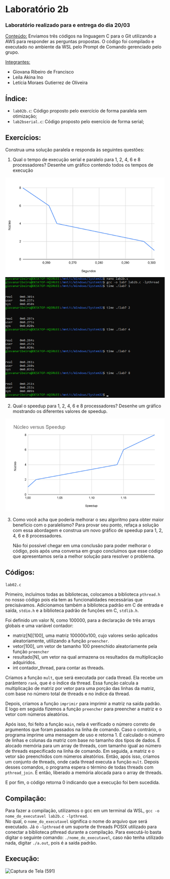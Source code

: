 <h1>Laboratório 2b</h1>

<h3>Laboratório realizado para e entrega do dia 20/03</h3>

<ins>Conteúdo:</ins> Enviamos três códigos na linguagem C para o Git utilizando a AWS para responder as perguntas propostas. O código foi compilado e executado no ambiente da WSL pelo Prompt de Comando gerenciado pelo grupo.

<ins>Integrantes:</ins>
- Giovana Ribeiro de Francisco
- Leila Akina Ino
- Letícia Moraes Gutierrez de Oliveira

<h2>Índice:</h2>
<ul>
  <li><code>lab02b.c</code>: Código proposto pelo exercício de forma paralela sem otimização;
  <li><code>lab2bserial.c</code>: Código proposto pelo exercício de forma serial;
</ul>

<h2>Exercícios:</h2>
Construa uma solução paralela e responda às seguintes questões:

1. Qual o tempo de execução serial e paralelo para 1, 2, 4, 6 e 8 processadores? Desenhe um gráfico contendo todos os tempos de execução
   
<img src = "https://github.com/giovanaribeirodefrancisco/Computa-o-Paralela/blob/main/src/Gr%C3%A1fico2b.png" alt = "Gráfico de multiplicação 100000 x 100">

<img src = "https://github.com/giovanaribeirodefrancisco/Computa-o-Paralela/blob/main/src/Execu%C3%A7%C3%A3o%20Lab2b.png" alt = "Execução Tempo">

2. Qual o speedup para 1, 2, 4, 6 e 8 processadores? Desenhe um gráfico mostrando os diferentes valores de speedup.
   
<img src = "https://github.com/giovanaribeirodefrancisco/Computa-o-Paralela/blob/main/src/Speedup-2b.png" alt = "Gráfico do Speedup">

3. Como você acha que poderia melhorar o seu algoritmo para obter maior benefício com o paralelismo? Para provar seu ponto, refaça a solução com essa abordagem e construa um novo gráfico de speedup para 1, 2, 4, 6 e 8 processadores.

   Não foi possível chegar em uma conclusão para poder melhorar o código, pois após uma conversa em grupo concluímos que esse código que apresentamos seria a melhor solução para resolver o problema. 

<h2>Códigos:</h2>

<code>lab02.c</code>

  Primeiro, incluímos todas as bibliotecas, colocamos a biblioteca <code>pthread.h</code> no nosso código pois ela tem as funcionalidades necessárias que precisávamos. Adicionamos também a biblioteca padrão em C de entrada e saída, <code>stdio.h</code> e a biblioteca padrão de funções em C, <code>stdlib.h</code>.
  
  Foi definido um valor N, como 100000, para a declaração de três arrays globais e uma variável contador:
    
  - matriz[N][100], uma matriz 100000x100, cujo valores serão aplicados aleatoriamente, utilizando a função <code>preencher</code>.
  - vetor[100], um vetor de tamanho 100 preenchido aleatoriamente pela função <code>preencher</code>
  - resultado[N], um vetor na qual armazena os resultados da multiplicação adquiridos.
  - int contador_thread, para contar as threads.

  Criamos a função <code>mult</code>, que será executada por cada thread. Ela recebe um parâmtero <code>rank</code>, que é o índice da thread. Essa função calcula a multiplicação de matriz por vetor para uma porção das linhas da matriz, com base no número total de threads e no índice da thread.

  Depois, criamos a função <code>imprimir</code> para imprimir a matriz na saída padrão. E logo em seguida fizemos a função <code>preencher</code> para preencher a matriz e o vetor com números aleatórios.

  Após isso, foi feito a função <code>main</code>, nela é verificado o número correto de argumentos que foram passados na linha de comando. Caso o contrário, o programa imprime uma mensagem de uso e retorna 1. 
  É calculado o número de linhas e colunas da matriz com base no tamanho dos tipos de dados. 
  É alocado memória para um array de threads, com tamanho igual ao número de threads especificado na linha de comando. 
  Em seguida, a matriz e o vetor são preenchidos com números aleatórios. Então, após isso, criamos um conjunto de threads, onde cada thread executa a função <code>mult</code>.
  Depois desses comandos, o programa espera o término de todas threads com <code>pthread_join</code>. É então, liberado a memória alocada para o array de threads. 
  
  E por fim, o código retorna 0 indicando que a execução foi bem sucedida.
  
<h2>Compilação:</h2>
Para fazer a compilação, utilizamos o gcc em um terminal da WSL, <code>gcc -o nome_do_executavel lab2b.c -lpthread</code>.
<br>
No qual, o <code>nome_do_executavel</code> significa o nome do arquivo que será executado. Já o <code>-lpthread</code> é um suporte de threads POSIX utilizado para conectar a biblioteca pthread durante a compilação. 
Para executá-lo basta digitar o seguinte comando: <code>./nome_do_executavel</code>, caso não tenha utilizado nada, digitar <code>./a.out</code>, pois é a saída padrão. 

<h2>Execução:</h2>

![Captura de Tela (591)](https://github.com/giovanaribeirodefrancisco/Computa-o-Paralela/assets/161640729/d1bb16a0-21df-46d0-907f-9402a2dbc524)
